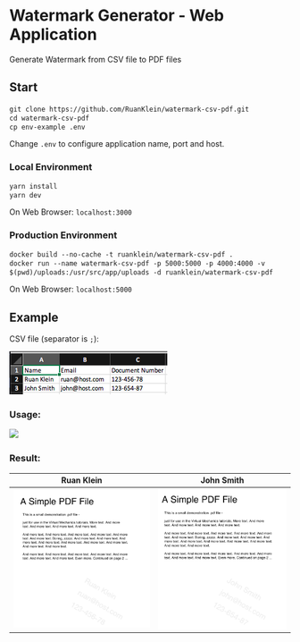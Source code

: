 # Watermark Generator - Web Application

Generate Watermark from CSV file to PDF files

## Start

```
git clone https://github.com/RuanKlein/watermark-csv-pdf.git
cd watermark-csv-pdf
cp env-example .env
```

Change `.env` to configure application name, port and host.

### Local Environment

```
yarn install 
yarn dev
```

On Web Browser: `localhost:3000`

### Production Environment

```
docker build --no-cache -t ruanklein/watermark-csv-pdf .
docker run --name watermark-csv-pdf -p 5000:5000 -p 4000:4000 -v $(pwd)/uploads:/usr/src/app/uploads -d ruanklein/watermark-csv-pdf
```

On Web Browser: `localhost:5000`

## Example 

CSV file (separator is `;`):

![](screenshots/csv.png)

### Usage:

![](screenshots/demo.gif)

### Result:

Ruan Klein                      | John Smith
:------------------------------:|:----------:
![](screenshots/sample-ruan.png)|![](screenshots/sample-john.png)
